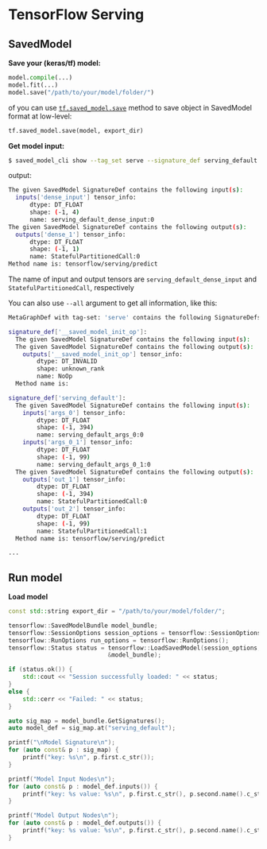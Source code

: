 # TensorFlow Serving

## SavedModel

**Save your (keras/tf) model:**
```python
model.compile(...)
model.fit(...)
model.save("/path/to/your/model/folder/")
```

of you can use [`tf.saved_model.save`](https://www.tensorflow.org/api_docs/python/tf/saved_model/save) method to save object in SavedModel format at low-level:

```python
tf.saved_model.save(model, export_dir)
```

**Get model input:**
```bash
$ saved_model_cli show --tag_set serve --signature_def serving_default --dir model/
```

output:
```bash
The given SavedModel SignatureDef contains the following input(s):
  inputs['dense_input'] tensor_info:
      dtype: DT_FLOAT
      shape: (-1, 4)
      name: serving_default_dense_input:0
The given SavedModel SignatureDef contains the following output(s):
  outputs['dense_1'] tensor_info:
      dtype: DT_FLOAT
      shape: (-1, 1)
      name: StatefulPartitionedCall:0
Method name is: tensorflow/serving/predict
```

The name of input and output tensors are `serving_default_dense_input` and `StatefulPartitionedCall`, respectively

You can also use `--all` argument to get all information, like this:

```bash
MetaGraphDef with tag-set: 'serve' contains the following SignatureDefs:

signature_def['__saved_model_init_op']:
  The given SavedModel SignatureDef contains the following input(s):
  The given SavedModel SignatureDef contains the following output(s):
    outputs['__saved_model_init_op'] tensor_info:
        dtype: DT_INVALID
        shape: unknown_rank
        name: NoOp
  Method name is: 

signature_def['serving_default']:
  The given SavedModel SignatureDef contains the following input(s):
    inputs['args_0'] tensor_info:
        dtype: DT_FLOAT
        shape: (-1, 394)
        name: serving_default_args_0:0
    inputs['args_0_1'] tensor_info:
        dtype: DT_FLOAT
        shape: (-1, 99)
        name: serving_default_args_0_1:0
  The given SavedModel SignatureDef contains the following output(s):
    outputs['out_1'] tensor_info:
        dtype: DT_FLOAT
        shape: (-1, 394)
        name: StatefulPartitionedCall:0
    outputs['out_2'] tensor_info:
        dtype: DT_FLOAT
        shape: (-1, 99)
        name: StatefulPartitionedCall:1
  Method name is: tensorflow/serving/predict

...
```

## Run model

**Load model**
```cpp
const std::string export_dir = "/path/to/your/model/folder/";

tensorflow::SavedModelBundle model_bundle;
tensorflow::SessionOptions session_options = tensorflow::SessionOptions();
tensorflow::RunOptions run_options = tensorflow::RunOptions();
tensorflow::Status status = tensorflow::LoadSavedModel(session_options, run_options, export_dir, {tensorflow::kSavedModelTagServe},
                            &model_bundle);

if (status.ok()) {
    std::cout << "Session successfully loaded: " << status;
}
else {
    std::cerr << "Failed: " << status;
}

auto sig_map = model_bundle.GetSignatures();
auto model_def = sig_map.at("serving_default");

printf("\nModel Signature\n");
for (auto const& p : sig_map) {
    printf("key: %s\n", p.first.c_str());
}

printf("Model Input Nodes\n");
for (auto const& p : model_def.inputs()) {
    printf("key: %s value: %s\n", p.first.c_str(), p.second.name().c_str());
}

printf("Model Output Nodes\n");
for (auto const& p : model_def.outputs()) {
    printf("key: %s value: %s\n", p.first.c_str(), p.second.name().c_str());
}
```
